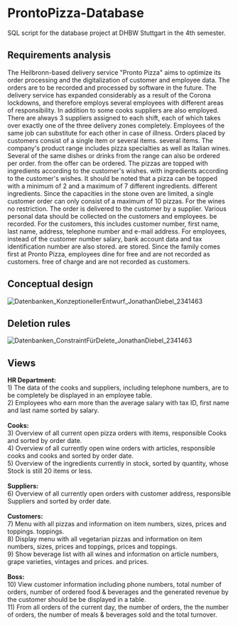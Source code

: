 # ProntoPizza-Database

SQL script for the database project at DHBW Stuttgart in the 4th semester.
<br/>
<h2>Requirements analysis</h2>
The Heilbronn-based delivery service "Pronto Pizza" aims to optimize its
order processing and the digitalization of customer and employee data. The
orders are to be recorded and processed by software in the future.
The delivery service has expanded considerably as a result of the Corona lockdowns, and therefore employs
several employees with different areas of responsibility. In addition to some cooks
suppliers are also employed. There are always 3 suppliers assigned to each shift, each of which
takes over exactly one of the three delivery zones completely. Employees of the same job
can substitute for each other in case of illness.
Orders placed by customers consist of a single item or several items.
several items. The company's product range includes pizza specialties as well as
Italian wines. Several of the same dishes or drinks from the range can also be ordered per order.
from the offer can be ordered. The pizzas are topped with ingredients according to the customer's wishes.
with ingredients according to the customer's wishes. It should be noted that a pizza can be topped with a minimum of 2 and a maximum of 7 different ingredients.
different ingredients. Since the capacities in the stone oven are limited,
a single customer order can only consist of a maximum of 10 pizzas. For the wines
no restriction. The order is delivered to the customer by a supplier.
Various personal data should be collected on the customers and employees.
be recorded. For the customers, this includes customer number, first name, last name, address,
telephone number and e-mail address. For employees, instead of the customer number
salary, bank account data and tax identification number are also stored.
are stored. Since the family comes first at Pronto Pizza, employees dine for free and are not recorded as customers.
free of charge and are not recorded as customers.

<h2>Conceptual design</h2>

![Datenbanken_KonzeptionellerEntwurf_JonathanDiebel_2341463](https://user-images.githubusercontent.com/88625959/164546326-9c497923-162c-4851-bf1b-589354a984f7.jpg)

<h2>Deletion rules</h2>

![Datenbanken_ConstraintFürDelete_JonathanDiebel_2341463](https://user-images.githubusercontent.com/88625959/164546387-187816ac-34a3-4768-a350-883537b6d2ef.jpg)

<h2>Views</h2>
<b>HR Department:</b><br/>
1) The data of the cooks and suppliers, including telephone numbers, are to be completely
be displayed in an employee table.<br/>
2) Employees who earn more than the average salary with tax ID, first name
and last name sorted by salary.<br/><br/>
<b>Cooks:</b><br/>
3) Overview of all current open pizza orders with items, responsible
Cooks and sorted by order date.<br/>
4) Overview of all currently open wine orders with articles, responsible cooks and
cooks and sorted by order date.<br/>
5) Overview of the ingredients currently in stock, sorted by quantity, whose
Stock is still 20 items or less.<br/><br/>
<b>Suppliers:</b><br/>
6) Overview of all currently open orders with customer address, responsible
Suppliers and sorted by order date.<br/><br/>
<b>Customers:</b><br/>
7) Menu with all pizzas and information on item numbers, sizes, prices and toppings.
toppings.<br/>
8) Display menu with all vegetarian pizzas and information on item numbers, sizes, prices and toppings,
prices and toppings.<br/>
9) Show beverage list with all wines and information on article numbers, grape varieties, vintages and prices.
and prices.<br/><br/>
<b>Boss:</b><br/>
10) View customer information including phone numbers, total number of orders, number of
ordered food & beverages and the generated revenue by the customer should be
be displayed in a table.<br/>
11) From all orders of the current day, the number of orders, the
the number of orders, the number of meals & beverages sold and the total turnover.
